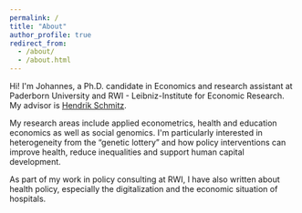 ```yaml
---
permalink: /
title: "About"
author_profile: true
redirect_from: 
  - /about/
  - /about.html
---
```


Hi! I'm Johannes, a Ph.D. candidate in Economics and research assistant at Paderborn University and RWI - Leibniz-Institute for Economic Research. My advisor is <a href="https://www.uni-paderborn.de/en/person/48879/" target="_blank">Hendrik Schmitz</a>. 

My research areas include applied econometrics, health and education economics as well as social genomics. I'm particularly interested in heterogeneity from the &ldquo;genetic lottery&rdquo; and how policy interventions can improve health, reduce inequalities and support human capital development.

As part of my work in policy consulting at RWI, I have also written about health policy, especially the digitalization and the economic situation of hospitals.


<!--
Hi! I'm Johannes, a researcher at RWI - Leibniz-Institute for Economic Research in Essen, Germany and an economics PhD student at the University of Paderborn (advisor: <a href="https://www.uni-paderborn.de/en/person/48879/" target="_blank">Hendrik Schmitz</a>).

My areas of research include health and education economics as well as social genomics. I'm particularly interested in how policy interventions can improve health, reduce inequalities and support human capital development.

As part of my work in policy consulting at RWI, I have also written about hospital digitalization and co-authored several Hospital and Nursing Home Rating Reports (in German).

, which provide an overview of the economic situation of hospitals and nursing homes in Germany.
-->
